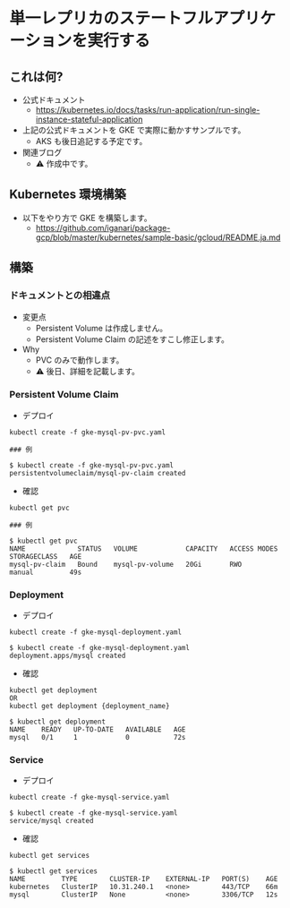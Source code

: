 # 単一レプリカのステートフルアプリケーションを実行する

## これは何?

+ 公式ドキュメント
  + https://kubernetes.io/docs/tasks/run-application/run-single-instance-stateful-application
+ 上記の公式ドキュメントを GKE で実際に動かすサンプルです。
  + AKS も後日追記する予定です。
+ 関連ブログ
  + :warning: 作成中です。

## Kubernetes 環境構築

+ 以下をやり方で GKE を構築します。
  + https://github.com/iganari/package-gcp/blob/master/kubernetes/sample-basic/gcloud/README.ja.md

## 構築

### ドキュメントとの相違点

+ 変更点
  + Persistent Volume は作成しません。
  + Persistent Volume Claim の記述をすこし修正します。
+ Why
  + PVC のみで動作します。
  + :warning: 後日、詳細を記載します。

### Persistent Volume Claim

+ デプロイ

```
kubectl create -f gke-mysql-pv-pvc.yaml
```
```
### 例

$ kubectl create -f gke-mysql-pv-pvc.yaml
persistentvolumeclaim/mysql-pv-claim created
```

+ 確認

```
kubectl get pvc
```
```
### 例

$ kubectl get pvc
NAME             STATUS   VOLUME            CAPACITY   ACCESS MODES   STORAGECLASS   AGE
mysql-pv-claim   Bound    mysql-pv-volume   20Gi       RWO            manual         49s
```

### Deployment

+ デプロイ

```
kubectl create -f gke-mysql-deployment.yaml
```
```
$ kubectl create -f gke-mysql-deployment.yaml
deployment.apps/mysql created
```

+ 確認

```
kubectl get deployment
OR
kubectl get deployment {deployment_name}
```
```
$ kubectl get deployment
NAME    READY   UP-TO-DATE   AVAILABLE   AGE
mysql   0/1     1            0           72s
```

### Service

+ デプロイ

```
kubectl create -f gke-mysql-service.yaml
```
```
$ kubectl create -f gke-mysql-service.yaml
service/mysql created
```

+ 確認

```
kubectl get services
```
```
$ kubectl get services
NAME         TYPE        CLUSTER-IP    EXTERNAL-IP   PORT(S)    AGE
kubernetes   ClusterIP   10.31.240.1   <none>        443/TCP    66m
mysql        ClusterIP   None          <none>        3306/TCP   12s
```
